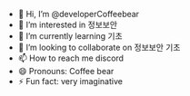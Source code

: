 - 👋 Hi, I’m @developerCoffeebear
- 👀 I’m interested in 정보보안
- 🌱 I’m currently learning 기초
- 💞️ I’m looking to collaborate on 정보보안 기초
- 📫 How to reach me discord
- 😄 Pronouns: Coffee bear
- ⚡ Fun fact: very imaginative

<!---
developerCoffeebear/developerCoffeebear is a ✨ special ✨ repository because its `README.md` (this file) appears on your GitHub profile.
You can click the Preview link to take a look at your changes.
--->
